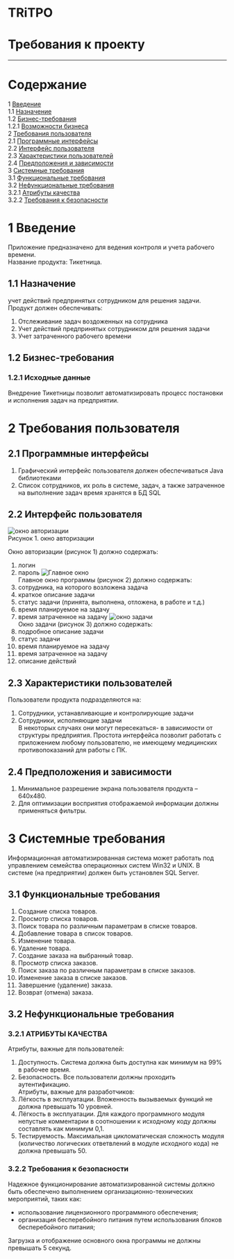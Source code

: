 # TRiTPO
# Требования к проекту
---

# Содержание
1 [Введение](#intro)  
1.1 [Назначение](#appointment)  
1.2 [Бизнес-требования](#business_requirements)  
1.2.1 [Возможности бизнеса](#business_opportunities)  
2 [Требования пользователя](#user_requirements)  
2.1 [Программные интерфейсы](#software_interfaces)  
2.2 [Интерфейс пользователя](#user_interface)  
2.3 [Характеристики пользователей](#user_specifications)  
2.4 [Предположения и зависимости](#assumptions_and_dependencies)  
3 [Системные требования](#system_requirements)  
3.1 [Функциональные требования](#functional_requirements)  
3.2 [Нефункциональные требования](#non-functional_requirements)  
3.2.1 [Атрибуты качества](#quality_attributes)  
3.2.2 [Требования к безопасности](#security_requirements)  

<a name="intro"/>

# 1 Введение

Приложение предназначено для ведения контроля и учета рабочего времени.  
Название продукта: Тикетница.

<a name="appointment"/>

## 1.1 Назначение
учет действий предпринятых сотрудником для решения задачи.  
Продукт должен обеспечивать:  
1) Отслеживание задач воздоженных на сотрудника  
2) Учет действий предпринятых сотрудником для решения задачи
3) Учет затраченного рабочего времени

<a name="business_requirements"/>

## 1.2 Бизнес-требования

<a name="business_opportunities"/>

### 1.2.1 Исходные данные
Внедрение Тикетницы позволит автоматизировать процесс постановки и исполнения задач на предприятии.

<a name="user_requirements"/>

# 2 Требования пользователя

<a name="software_interfaces"/>

## 2.1 Программные интерфейсы

1) Графический интерфейс пользователя должен обеспечиваться Java библиотеками
2) Список сотрудников, их роль в системе, задач, а также затраченное на выполнение задач время хранятся в БД SQL

<a name="user_interface"/>

## 2.2 Интерфейс пользователя
 
![окно авторизации](https://github.com/SergejVL/TRiTPO/blob/master/Mockup%201.png) <br/>
Рисунок 1. окно авторизации

Окно авторизации (рисунок 1) должно содержать:
1) логин
2) пароль
![Главное окно](https://github.com/SergejVL/TRiTPO/blob/master/Mockup%202.png) <br/>
Главное окно программы (рисунок 2) должно содержать:  
1) сотрудника, на которого возложена задача  
2) краткое описание задачи
3) статус задачи (принята, выполнена, отложена, в работе и т.д.)
4) время планируемое на задачу
5) время затраченное на задачу 
![окно задачи](https://github.com/SergejVL/TRiTPO/blob/master/Mockup%203.png) <br/>
Окно задачи (рисунок 3) должно содержать:
1) подробное описание задачи
2) статус задачи 
3) время планируемое на задачу
4) время затраченное на задачу
5) описание действий  

<a name="user_specifications"/>

## 2.3 Характеристики пользователей
Пользователи продукта подразделяются на:  
1) Сотрудники, устанавливающие и контролирующие задачи  
2) Сотрудники, исполняющие задачи  
В некоторых случаях они могут пересекаться- в зависимости от структуры предприятия.
Простота интерфейса позволит работать с приложением любому пользователю, не имеющему медицинских противопоказаний для работы с ПК.

<a name="assumptions_and_dependencies"/>

## 2.4 Предположения и зависимости
1) Минимальное разрешение экрана пользователя продукта – 640x480.  
2) Для оптимизации восприятия отображаемой информации должны применяться фильтры.  

<a name="system_requirements"/>

# 3 Системные требования
Информационная автоматизированная система может работать под управлением семейства операционных систем Win32 и UNIX.
В системе (на предприятии) должен быть установлен SQL Server.

<a name="functional_requirements"/>

## 3.1 Функциональные требования
1. Создание списка товаров.  
2. Просмотр списка товаров.  
3. Поиск товара по различным параметрам в списке товаров.  
4. Добавление товара в список товаров.  
5. Изменение товара.  
6. Удаление товара.  
7. Создание заказа на выбранный товар.  
8. Просмотр списка заказов.  
9. Поиск заказа по различным параметрам в списке заказов.  
10. Изменение заказа в списке заказов.  
11. Завершение (удаление) заказа.  
12. Возврат (отмена) заказа.

<a name="non-functional_requirements"/>

## 3.2 Нефункциональные требования

<a name="quality_attributes"/>

### 3.2.1 АТРИБУТЫ КАЧЕСТВА
Атрибуты, важные для пользователей:  
1. Доступность. Система должна быть доступна как минимум на 99% в рабочее время.  
2. Безопасность. Все пользователи должны проходить аутентификацию.  
Атрибуты, важные для разработчиков:  
1. Лёгкость в эксплуатации. Вложенность вызываемых функций не должна превышать 10 уровней.  
2. Лёгкость в эксплуатации. Для каждого программного модуля непустые комментарии в соотношении к исходному коду должны составлять как минимум 0,1.  
3. Тестируемость. Максимальная цикломатическая сложность модуля (количество логических ответвлений в модуле исходного кода) не должна превышать 50.

<a name="security_requirements"/>

### 3.2.2 Требования к безопасности
Надежное функционирование автоматизированной системы должно быть обеспечено выполнением организационно-технических мероприятий, таких как:
- использование лицензионного программного обеспечения;
- организация бесперебойного питания путем использования блоков бесперебойного питания;

Загрузка и отображение основного окна программы не должны превышать 5 секунд.

